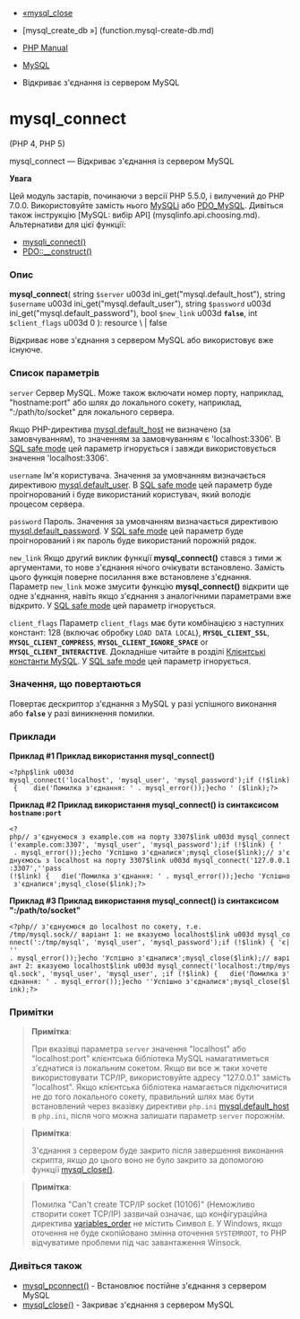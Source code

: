 - [«mysql_close](function.mysql-close.md)
- [mysql_create_db »] (function.mysql-create-db.md)

- [PHP Manual](index.md)
- [MySQL](ref.mysql.md)
- Відкриває з'єднання із сервером MySQL

# mysql_connect

(PHP 4, PHP 5)

mysql_connect — Відкриває з'єднання із сервером MySQL

**Увага**

Цей модуль застарів, починаючи з версії PHP 5.5.0, і вилучений до PHP 7.0.0.
Використовуйте замість нього [MySQLi](book.mysqli.md) або
[PDO_MySQL](ref.pdo-mysql.md). Дивіться також інструкцію [MySQL: вибір
API] (mysqlinfo.api.choosing.md). Альтернативи для цієї функції:

- [mysqli_connect()](function.mysqli-connect.md)
- [PDO::\_\_construct()](pdo.construct.md)

### Опис

**mysql_connect**(
string `$server` u003d ini_get("mysql.default_host"),
string `$username` u003d ini_get("mysql.default_user"),
string `$password` u003d ini_get("mysql.default_password"),
bool `$new_link` u003d **`false`**,
int `$client_flags` u003d 0
): resource \ | false

Відкриває нове з'єднання з сервером MySQL або використовує вже
існуюче.

### Список параметрів

`server`
Сервер MySQL. Може також включати номер порту, наприклад,
"hostname:port" або шлях до локального сокету, наприклад,
":/path/to/socket" для локального сервера.

Якщо PHP-директива
[mysql.default_host](mysql.configuration.md#ini.mysql.default-host) не
визначено (за замовчуванням), то значенням за замовчуванням є
'localhost:3306'. В [SQL safe mode](ini.core.md#ini.sql.safe-mode)
цей параметр ігнорується і завжди використовується значення
'localhost:3306'.

`username`
Ім'я користувача. Значення за умовчанням визначається директивою
[mysql.default_user](mysql.configuration.md#ini.mysql.default-user). В
[SQL safe mode](ini.core.md#ini.sql.safe-mode) цей параметр буде
проігнорований і буде використаний користувач, який володіє процесом
сервера.

`password`
Пароль. Значення за умовчанням визначається директивою
[mysql.default_password](mysql.configuration.md#ini.mysql.default-password).
У [SQL safe mode](ini.core.md#ini.sql.safe-mode) цей параметр буде
проігнорований і як пароль буде використаний порожній рядок.

`new_link`
Якщо другий виклик функції **mysql_connect()** стався з тими ж
аргументами, то нове з'єднання нічого очікувати встановлено. Замість цього
функція поверне посилання вже встановлене з'єднання. Параметр
`new_link` може змусити функцію **mysql_connect()** відкрити ще одне
з'єднання, навіть якщо з'єднання з аналогічними параметрами вже відкрито.
У [SQL safe mode](ini.core.md#ini.sql.safe-mode) цей параметр
ігнорується.

`client_flags`
Параметр `client_flags` має бути комбінацією з наступних констант:
128 (включає обробку `LOAD DATA LOCAL`), **`MYSQL_CLIENT_SSL`**,
**`MYSQL_CLIENT_COMPRESS`**, **`MYSQL_CLIENT_IGNORE_SPACE`** or
**`MYSQL_CLIENT_INTERACTIVE`**. Докладніше читайте в розділі [Клієнтські
константи MySQL](mysql.constants.md#mysql.client-flags). У [SQL safe
mode](ini.core.md#ini.sql.safe-mode) цей параметр ігнорується.

### Значення, що повертаються

Повертає дескриптор з'єднання з MySQL у разі успішного виконання
або **`false`** у разі виникнення помилки.

### Приклади

**Приклад #1 Приклад використання **mysql_connect()****

` <?php$link u003d mysql_connect('localhost', 'mysql_user', 'mysql_password');if (!$link) {    die('Помилка з'єднання: ' . mysql_error());}echo ' ($link);?> `

**Приклад #2 Приклад використання **mysql_connect()** із синтаксисом
`hostname:port`**

` <?php// з'єднуємося з example.com на порту 3307$link u003d mysql_connect('example.com:3307', 'mysql_user', 'mysql_password');if (!$link) { '   . mysql_error());}echo 'Успішно з'єдналися';mysql_close($link);// з'єднуємось з localhost на порту 3307$link u003d mysql_connect('127.0.0.1:3307',''pass (!$link) {   die('Помилка з'єднання: ' . mysql_error());}echo 'Успішно з'єдналися';mysql_close($link);?> `

**Приклад #3 Приклад використання **mysql_connect()** із синтаксисом
":/path/to/socket"**

`<?php// з'єднуємося до localhost по сокету, т.е. /tmp/mysql.sock// варіант 1: не вказуємо localhost$link u003d mysql_connect(':/tmp/mysql', 'mysql_user', 'mysql_password');if (!$link) { 'є|'' . mysql_error());}echo 'Успішно з'єдналися';mysql_close($link);// варіант 2: вказуємо localhost$link u003d mysql_connect('localhost:/tmp/mysql.sock', 'mysql_user', 'mysql_user', ;if (!$link) {   die('Помилка з'єднання: ' . mysql_error());}echo ''Успішно з'єдналися';mysql_close($link);?> `

### Примітки

> **Примітка**:
>
> При вказівці параметра `server` значення "localhost" або
> "localhost:port" клієнтська бібліотека MySQL намагатиметься
> з'єднатися із локальним сокетом. Якщо ви все ж таки хочете використовувати
> TCP/IP, використовуйте адресу "127.0.0.1" замість "localhost". Якщо
> клієнтська бібліотека намагається підключитися не до того локального
> сокету, правильний шлях має бути встановлений через вказівку
> директиви `php.ini`
> [mysql.default_host](mysql.configuration.md#ini.mysql.default-host)
> в `php.ini`, після чого можна залишати параметр `server` порожнім.

> **Примітка**:
>
> З'єднання з сервером буде закрито після завершення виконання скрипта,
> якщо до цього воно не було закрито за допомогою функції
> [mysql_close()](function.mysql-close.md).

> **Примітка**:
>
> Помилка "Can't create TCP/IP socket (10106)" (Неможливо створити сокет
> TCP/IP) зазвичай означає, що конфігураційна директива
> [variables_order](ini.core.md#ini.variables-order) не містить
> Символ `E`. У Windows, якщо оточення не буде скопійовано
> змінна оточення `SYSTEMROOT`, то PHP відчуватиме проблеми
> під час завантаження Winsock.

### Дивіться також

- [mysql_pconnect()](function.mysql-pconnect.md) - Встановлює
постійне з'єднання з сервером MySQL
- [mysql_close()](function.mysql-close.md) - Закриває з'єднання з
сервером MySQL
